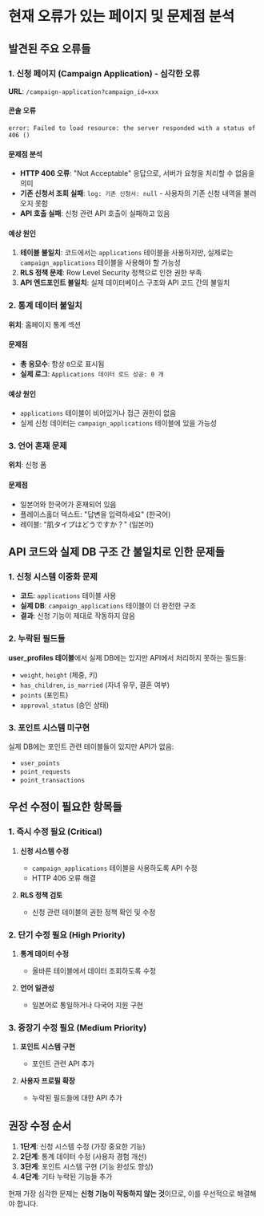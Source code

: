 # 현재 오류가 있는 페이지 및 문제점 분석

## 발견된 주요 오류들

### 1. 신청 페이지 (Campaign Application) - 심각한 오류
**URL**: `/campaign-application?campaign_id=xxx`

#### 콘솔 오류
```
error: Failed to load resource: the server responded with a status of 406 ()
```

#### 문제점 분석
- **HTTP 406 오류**: "Not Acceptable" 응답으로, 서버가 요청을 처리할 수 없음을 의미
- **기존 신청서 조회 실패**: `log: 기존 신청서: null` - 사용자의 기존 신청 내역을 불러오지 못함
- **API 호출 실패**: 신청 관련 API 호출이 실패하고 있음

#### 예상 원인
1. **테이블 불일치**: 코드에서는 `applications` 테이블을 사용하지만, 실제로는 `campaign_applications` 테이블을 사용해야 할 가능성
2. **RLS 정책 문제**: Row Level Security 정책으로 인한 권한 부족
3. **API 엔드포인트 불일치**: 실제 데이터베이스 구조와 API 코드 간의 불일치

### 2. 통계 데이터 불일치
**위치**: 홈페이지 통계 섹션

#### 문제점
- **총 응모수**: 항상 `0`으로 표시됨
- **실제 로그**: `Applications 데이터 로드 성공: 0 개`

#### 예상 원인
- `applications` 테이블이 비어있거나 접근 권한이 없음
- 실제 신청 데이터는 `campaign_applications` 테이블에 있을 가능성

### 3. 언어 혼재 문제
**위치**: 신청 폼

#### 문제점
- 일본어와 한국어가 혼재되어 있음
- 플레이스홀더 텍스트: "답변을 입력하세요" (한국어)
- 레이블: "肌タイプはどうですか？" (일본어)

## API 코드와 실제 DB 구조 간 불일치로 인한 문제들

### 1. 신청 시스템 이중화 문제
- **코드**: `applications` 테이블 사용
- **실제 DB**: `campaign_applications` 테이블이 더 완전한 구조
- **결과**: 신청 기능이 제대로 작동하지 않음

### 2. 누락된 필드들
**user_profiles 테이블**에서 실제 DB에는 있지만 API에서 처리하지 못하는 필드들:
- `weight`, `height` (체중, 키)
- `has_children`, `is_married` (자녀 유무, 결혼 여부)
- `points` (포인트)
- `approval_status` (승인 상태)

### 3. 포인트 시스템 미구현
실제 DB에는 포인트 관련 테이블들이 있지만 API가 없음:
- `user_points`
- `point_requests`
- `point_transactions`

## 우선 수정이 필요한 항목들

### 1. 즉시 수정 필요 (Critical)
1. **신청 시스템 수정**
   - `campaign_applications` 테이블을 사용하도록 API 수정
   - HTTP 406 오류 해결
   
2. **RLS 정책 검토**
   - 신청 관련 테이블의 권한 정책 확인 및 수정

### 2. 단기 수정 필요 (High Priority)
1. **통계 데이터 수정**
   - 올바른 테이블에서 데이터 조회하도록 수정
   
2. **언어 일관성**
   - 일본어로 통일하거나 다국어 지원 구현

### 3. 중장기 수정 필요 (Medium Priority)
1. **포인트 시스템 구현**
   - 포인트 관련 API 추가
   
2. **사용자 프로필 확장**
   - 누락된 필드들에 대한 API 추가

## 권장 수정 순서

1. **1단계**: 신청 시스템 수정 (가장 중요한 기능)
2. **2단계**: 통계 데이터 수정 (사용자 경험 개선)
3. **3단계**: 포인트 시스템 구현 (기능 완성도 향상)
4. **4단계**: 기타 누락된 기능들 추가

현재 가장 심각한 문제는 **신청 기능이 작동하지 않는 것**이므로, 이를 우선적으로 해결해야 합니다.
